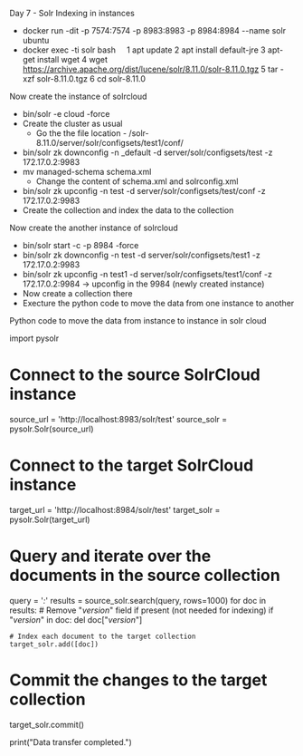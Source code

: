 Day 7 - Solr Indexing in instances


* docker run -dit -p 7574:7574 -p 8983:8983 -p 8984:8984 --name solr ubuntu
* docker exec -ti solr bash 
    1  apt update
    2  apt install default-jre
    3  apt-get install wget
    4  wget https://archive.apache.org/dist/lucene/solr/8.11.0/solr-8.11.0.tgz
    5  tar -xzf solr-8.11.0.tgz
    6  cd solr-8.11.0

Now create the instance of solrcloud
* bin/solr -e cloud -force
* Create the cluster as usual
    * Go the the file location - /solr-8.11.0/server/solr/configsets/test1/conf/
* bin/solr zk downconfig -n _default -d server/solr/configsets/test -z 172.17.0.2:9983
* mv managed-schema schema.xml
    * Change the content of schema.xml and solrconfig.xml
* bin/solr zk upconfig -n test -d server/solr/configsets/test/conf -z 172.17.0.2:9983
* Create the collection and index the data to the collection 


Now create the another instance of solrcloud
* bin/solr start -c -p 8984 -force
*  bin/solr zk downconfig -n test -d server/solr/configsets/test1 -z 172.17.0.2:9983
* bin/solr zk upconfig -n test1 -d server/solr/configsets/test1/conf -z 172.17.0.2:9984   -> upconfig in the 9984 (newly created instance)
* Now create a collection there 
* Execture the python code to move the data from one instance to another



Python code to move the data from instance to instance in solr cloud

import pysolr

# Connect to the source SolrCloud instance
source_url = 'http://localhost:8983/solr/test'
source_solr = pysolr.Solr(source_url)

# Connect to the target SolrCloud instance
target_url = 'http://localhost:8984/solr/test'
target_solr = pysolr.Solr(target_url)

# Query and iterate over the documents in the source collection
query = '*:*'
results = source_solr.search(query, rows=1000)
for doc in results:
    # Remove "_version_" field if present (not needed for indexing)
    if "_version_" in doc:
        del doc["_version_"]
    
    # Index each document to the target collection
    target_solr.add([doc])

# Commit the changes to the target collection
target_solr.commit()

print("Data transfer completed.")


